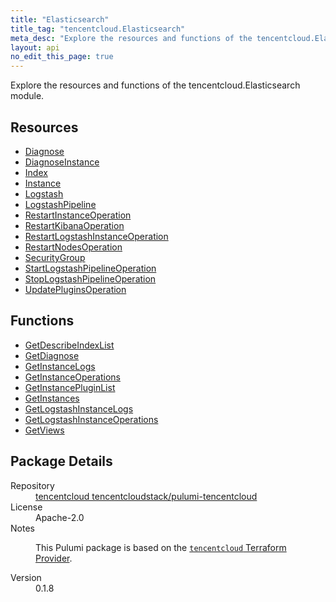 ```yaml
---
title: "Elasticsearch"
title_tag: "tencentcloud.Elasticsearch"
meta_desc: "Explore the resources and functions of the tencentcloud.Elasticsearch module."
layout: api
no_edit_this_page: true
---
```


<!-- WARNING: this file was generated by Pulumi Docs Generator. -->
<!-- Do not edit by hand unless you're certain you know what you are doing! -->

Explore the resources and functions of the tencentcloud.Elasticsearch module.

<h2 id="resources">Resources</h2>
<ul class="api">
    <li><a href="diagnose/" title="Diagnose"><span class="api-symbol api-symbol--resource"></span>Diagnose</a></li>
    <li><a href="diagnoseinstance/" title="DiagnoseInstance"><span class="api-symbol api-symbol--resource"></span>DiagnoseInstance</a></li>
    <li><a href="--index/" title="Index"><span class="api-symbol api-symbol--resource"></span>Index</a></li>
    <li><a href="instance/" title="Instance"><span class="api-symbol api-symbol--resource"></span>Instance</a></li>
    <li><a href="logstash/" title="Logstash"><span class="api-symbol api-symbol--resource"></span>Logstash</a></li>
    <li><a href="logstashpipeline/" title="LogstashPipeline"><span class="api-symbol api-symbol--resource"></span>LogstashPipeline</a></li>
    <li><a href="restartinstanceoperation/" title="RestartInstanceOperation"><span class="api-symbol api-symbol--resource"></span>RestartInstanceOperation</a></li>
    <li><a href="restartkibanaoperation/" title="RestartKibanaOperation"><span class="api-symbol api-symbol--resource"></span>RestartKibanaOperation</a></li>
    <li><a href="restartlogstashinstanceoperation/" title="RestartLogstashInstanceOperation"><span class="api-symbol api-symbol--resource"></span>RestartLogstashInstanceOperation</a></li>
    <li><a href="restartnodesoperation/" title="RestartNodesOperation"><span class="api-symbol api-symbol--resource"></span>RestartNodesOperation</a></li>
    <li><a href="securitygroup/" title="SecurityGroup"><span class="api-symbol api-symbol--resource"></span>SecurityGroup</a></li>
    <li><a href="startlogstashpipelineoperation/" title="StartLogstashPipelineOperation"><span class="api-symbol api-symbol--resource"></span>StartLogstashPipelineOperation</a></li>
    <li><a href="stoplogstashpipelineoperation/" title="StopLogstashPipelineOperation"><span class="api-symbol api-symbol--resource"></span>StopLogstashPipelineOperation</a></li>
    <li><a href="updatepluginsoperation/" title="UpdatePluginsOperation"><span class="api-symbol api-symbol--resource"></span>UpdatePluginsOperation</a></li>
</ul>

<h2 id="functions">Functions</h2>
<ul class="api">
    <li><a href="getdescribeindexlist/" title="GetDescribeIndexList"><span class="api-symbol api-symbol--function"></span>GetDescribeIndexList</a></li>
    <li><a href="getdiagnose/" title="GetDiagnose"><span class="api-symbol api-symbol--function"></span>GetDiagnose</a></li>
    <li><a href="getinstancelogs/" title="GetInstanceLogs"><span class="api-symbol api-symbol--function"></span>GetInstanceLogs</a></li>
    <li><a href="getinstanceoperations/" title="GetInstanceOperations"><span class="api-symbol api-symbol--function"></span>GetInstanceOperations</a></li>
    <li><a href="getinstancepluginlist/" title="GetInstancePluginList"><span class="api-symbol api-symbol--function"></span>GetInstancePluginList</a></li>
    <li><a href="getinstances/" title="GetInstances"><span class="api-symbol api-symbol--function"></span>GetInstances</a></li>
    <li><a href="getlogstashinstancelogs/" title="GetLogstashInstanceLogs"><span class="api-symbol api-symbol--function"></span>GetLogstashInstanceLogs</a></li>
    <li><a href="getlogstashinstanceoperations/" title="GetLogstashInstanceOperations"><span class="api-symbol api-symbol--function"></span>GetLogstashInstanceOperations</a></li>
    <li><a href="getviews/" title="GetViews"><span class="api-symbol api-symbol--function"></span>GetViews</a></li>
</ul>

<h2 id="package-details">Package Details</h2>
<dl class="package-details">
	<dt>Repository</dt>
	<dd><a href="https://github.com/tencentcloudstack/pulumi-tencentcloud">tencentcloud tencentcloudstack/pulumi-tencentcloud</a></dd>
	<dt>License</dt>
	<dd>Apache-2.0</dd>
	<dt>Notes</dt>
	<dd><p>This Pulumi package is based on the <a href="https://github.com/tencentcloudstack/terraform-provider-tencentcloud"><code>tencentcloud</code> Terraform Provider</a>.</p>
</dd>
	<dt>Version</dt>
	<dd>0.1.8</dd>
</dl>

